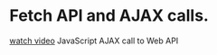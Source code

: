 # Fetch API and AJAX calls.

[watch video](https://www.youtube.com/watch?v=8XwUpPO83mg) JavaScript AJAX call to Web API

